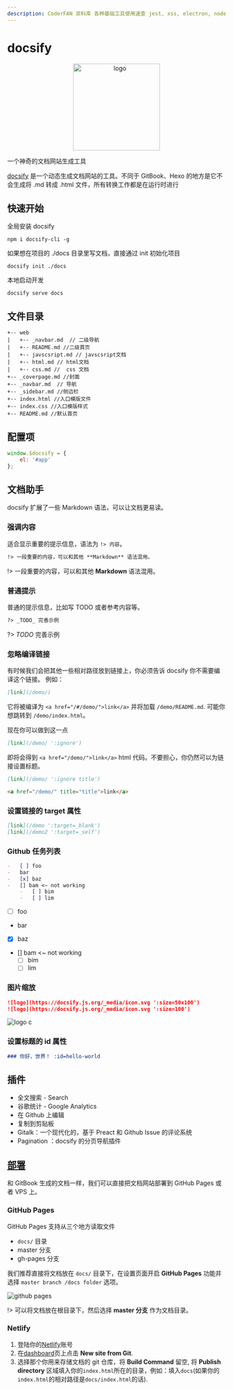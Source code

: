 ```yaml
---
description: CoderFAN 资料库 各种基础工具使用速查 jest, xss, electron, node, ab, nginx, linux, ssh, docker, vim
---
```


# docsify

<div align="center">

  <img src="https://docsify.js.org/_media/icon.svg" width="200" alt="logo" align="center">
</div>

一个神奇的文档网站生成工具

[docsify](https://docsify.js.org/#/) 是一个动态生成文档网站的工具。不同于 GitBook、Hexo 的地方是它不会生成将 .md 转成 .html 文件，所有转换工作都是在运行时进行

## 快速开始

全局安装 docsify

```shell
npm i docsify-cli -g
```

如果想在项目的 ./docs 目录里写文档，直接通过 init 初始化项目

```shell
docsify init ./docs
```

本地启动开发

```shell
docsify serve docs
```

## 文件目录

```shell
+-- web
|   +-- _navbar.md  // 二级导航
|   +-- README.md //二级首页
|   +-- javscsript.md // javscsript文档
|   +-- html.md // html文档
|   +-- css.md //  css 文档
+-- _coverpage.md //封面
+-- _navbar.md  // 导航
+-- _sidebar.md //侧边栏
+-- index.html //入口模版文件
+-- index.css //入口模版样式
+-- README.md //默认首页
```

## 配置项

```javascript
window.$docsify = {
    el: '#app'
};
```

## 文档助手

docsify 扩展了一些 Markdown 语法，可以让文档更易读。

### 强调内容

适合显示重要的提示信息，语法为 `!> 内容`。

```markdown
!> 一段重要的内容，可以和其他 **Markdown** 语法混用。
```

!> 一段重要的内容，可以和其他 **Markdown** 语法混用。

### 普通提示

普通的提示信息，比如写 TODO 或者参考内容等。

```markdown
?> _TODO_ 完善示例
```

?> _TODO_ 完善示例

### 忽略编译链接

有时候我们会把其他一些相对路径放到链接上，你必须告诉 docsify 你不需要编译这个链接。 例如：

```md
[link](/demo/)
```

它将被编译为 `<a href="/#/demo/">link</a>` 并将加载 `/demo/README.md`. 可能你想跳转到 `/demo/index.html`。

现在你可以做到这一点

```md
[link](/demo/ ':ignore')
```

即将会得到 `<a href="/demo/">link</a>` html 代码。不要担心，你仍然可以为链接设置标题。

```md
[link](/demo/ ':ignore title')

<a href="/demo/" title="title">link</a>
```

### 设置链接的 target 属性

```md
[link](/demo ':target=_blank')
[link](/demo2 ':target=_self')
```

### Github 任务列表

```md
-   [ ] foo
-   bar
-   [x] baz
-   [] bam <~ not working
    -   [ ] bim
    -   [ ] lim
```

-   [ ] foo
-   bar
-   [x] baz
-   [] bam <~ not working
    -   [ ] bim
    -   [ ] lim

### 图片缩放

```md
![logo](https://docsify.js.org/_media/icon.svg ':size=50x100')
![logo](https://docsify.js.org/_media/icon.svg ':size=100')
```

![logo](https://docsify.js.org/_media/icon.svg ':size=50x100')
c

### 设置标题的 id 属性

```md
### 你好，世界！ :id=hello-world
```

## 插件

-   全文搜索 - Search
-   谷歌统计 - Google Analytics
-   在 Github 上编辑
-   复制到剪贴板
-   Gitalk：一个现代化的，基于 Preact 和 Github Issue 的评论系统
-   Pagination ：docsify 的分页导航插件

## [部署](https://docsify.js.org/#/zh-cn/deploy)

和 GitBook 生成的文档一样，我们可以直接把文档网站部署到 GitHub Pages 或者 VPS 上。

### GitHub Pages

GitHub Pages 支持从三个地方读取文件

-   `docs/` 目录
-   master 分支
-   gh-pages 分支

我们推荐直接将文档放在 `docs/` 目录下，在设置页面开启 **GitHub Pages** 功能并选择 `master branch /docs folder` 选项。

![github pages](./img/docsify/gitpage.png)

!> 可以将文档放在根目录下，然后选择 **master 分支** 作为文档目录。

### Netlify

1.  登陆你的[Netlify](https://www.netlify.com/)账号
2.  在[dashboard](https://app.netlify.com/)页上点击 **New site from Git**.
3.  选择那个你用来存储文档的 git 仓库，将 **Build Command** 留空, 将 **Publish directory** 区域填入你的`index.html`所在的目录，例如：填入`docs`(如果你的`index.html`的相对路径是`docs/index.html`的话).
